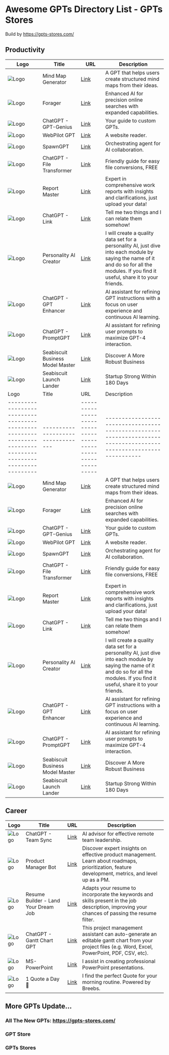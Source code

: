 # Awesome GPTs Directory List - GPTs Stores

Build by https://gpts-stores.com/

## Productivity
| Logo                                                                                                         | Title                             | URL                                                          | Description                                                                                                       |
| ------------------------------------------------------------------------------------------------------------ | --------------------------------- | ------------------------------------------------------------ | ----------------------------------------------------------------------------------------------------------------- |
| ![Logo](https://files.oaiusercontent.com/file-IQxBqpaTqox6nCS1VMILQjRX?se=2123-10-23T11%3A09%3A00Z&sp=r&sv=2021-08-06&sr=b&rscc=max-age%3D31536000%2C%20immutable&rscd=attachment%3B%20filename%3D20231116-100128.jpg&sig=Y1%2BZu5/6x1RF929lXuVHu0RcsPjlJS9JyUoX52aOz%2BM%3D) | Mind Map Generator                | [Link](https://chat.openai.com/g/g-XpOL64iRH-mind-map-generator) | A GPT that helps users create structured mind maps from their ideas.                                             |
| ![Logo](https://files.oaiusercontent.com/file-VzoNkrjhiqUxn2mGsYktu4ep?se=2123-10-19T14%3A12%3A21Z&sp=r&sv=2021-08-06&sr=b&rscc=max-age%3D31536000%2C%20immutable&rscd=attachment%3B%20filename%3D0e01c800-b460-47af-abc9-becdd55d838b.png&sig=qSidDnLKvyDuQ%2B%2B2qHod8drxKMQ9AD9GJpZT5P1D298%3D)      | Forager                           | [Link](https://chat.openai.com/g/g-yMn1RH7Rt-forager)         | Enhanced AI for precision online searches with expanded capabilities.                                           |
| ![Logo](https://files.oaiusercontent.com/file-5OleGm3v3wwfji9rAw0wGcu7?se=2123-10-17T05%3A08%3A19Z&sp=r&sv=2021-08-06&sr=b&rscc=max-age%3D31536000%2C%20immutable&rscd=attachment%3B%20filename%3D9644b1d8-5076-42c7-baca-38a4f2450d56.png&sig=uyIPt/VzOxHIqIFWMoWXo%2Bt%2B4eEhu0xNVZ%2BeiKPqQqA%3D) | ChatGPT - GPT-Genius              | [Link](https://chat.openai.com/g/g-2z2mDEeZ2-gpt-genius)    | Your guide to custom GPTs.                                                                                       |
| ![Logo](https://files.oaiusercontent.com/file-EtMIyywb1kca8KcaZZpVvZXv?se=2123-10-23T19%3A56%3A11Z&sp=r&sv=2021-08-06&sr=b&rscc=max-age%3D31536000%2C%20immutable&rscd=attachment%3B%20filename%3DDALL%25C2%25B7E%25202023-11-15%252021.57.25%2520-%2520An%2520image%2520of%2520a%2520wizard%2520in%2520a%2520dark%2520blue%2520robe%2520with%2520silver%2520star%2520patterns%252C%2520standing%2520on%2520a%2520podium%252C%2520conducting%2520a%2520futuristic%2520orchestra%2520with%2520holographic%2520instrumen.png&sig=tyzB5yqkhQROmqWp%2BuHlXRfXlCClHy%2BMbe/HJd31KpY%3D)  | WebPilot GPT                     | [Link](https://chat.openai.com/g/g-ATOVBEOSz-webpilot-gpt)   | A website reader.                                                                                                 |
| ![Logo](https://images.spr.so/cdn-cgi/imagedelivery/j42No7y-dcokJuNgXeA0ig/9b6f80e0-3f14-4f11-a272-40498c76da6c/chatgpt-share-og.49cbbffe/w=3840,quality=80)          | SpawnGPT                          | [Link](https://chat.openai.com/g/g-XdTwXQ9R6-spawngpt)      | Orchestrating agent for AI collaboration.                                                                         |
| ![Logo](https://files.oaiusercontent.com/file-ZuuGfSnvZG8xQhoeCKo15nXq?se=2123-10-17T22%3A52%3A59Z&sp=r&sv=2021-08-06&sr=b&rscc=max-age%3D31536000%2C%20immutable&rscd=attachment%3B%20filename%3D8228cadf-68a1-489f-9278-7767d5915e6e.png&sig=r0cRC%2BW/WG0eZ28j%2B50PanNn1MiWqeZ05cMK3cqd104%3D)       | ChatGPT - File Transformer        | [Link](https://chat.openai.com/g/g-2DxXCnuoX-file-transformer) | Friendly guide for easy file conversions, FREE                                                                   |
| ![Logo](https://files.oaiusercontent.com/file-UnCav3wqpAqpR3Tc4XxhYWDQ?se=2123-10-22T15%3A40%3A12Z&sp=r&sv=2021-08-06&sr=b&rscc=max-age%3D31536000%2C%20immutable&rscd=attachment%3B%20filename%3D838f8d4d-9b96-42dd-9d72-f1f772e90844.png&sig=Ss7muyliqNHZm4/Wu6bVK/J100UaMZQAyaY/x89Fm1w%3D)  | Report Master                      | [Link](https://chat.openai.com/g/g-Lfbhj73Ee-report-master) | Expert in comprehensive work reports with insights and clarifications, just upload your data!                   |
| ![Logo](https://files.oaiusercontent.com/file-H6pkFBUK0YXxByxQfK7eCain?se=2123-10-20T07%3A50%3A27Z&sp=r&sv=2021-08-06&sr=b&rscc=max-age%3D31536000%2C%20immutable&rscd=attachment%3B%20filename%3Db351c50b-d631-404c-86cd-45656e1dfb25.png&sig=XndGRPBS27cEZfW0VL/PRv9GrCBH4jPMvUIJZLUfuDk%3D)           | ChatGPT - Link                    | [Link](https://chat.openai.com/g/g-3bxChvw71-link)           | Tell me two things and I can relate them somehow!                                                                 |
| ![Logo](https://files.oaiusercontent.com/file-190aAMwKUVL9GWk9o3PdRsVk?se=2123-10-20T00%3A02%3A18Z&sp=r&sv=2021-08-06&sr=b&rscc=max-age%3D31536000%2C%20immutable&rscd=attachment%3B%20filename%3Df3cbe216-bfe9-4935-ac56-5f25bd97880a.png&sig=A4/asqSg9SJAtHwJKkplTxuuFK4H142Fq6DHLTuP51Y%3D)  | Personality AI Creator             | [Link](https://chat.openai.com/g/g-5Py8sPmwG-personality-ai-creator) | I will create a quality data set for a personality AI, just dive into each module by saying the name of it and do so for all the modules. If you find it useful, share it to your friends. |
| ![Logo](https://files.oaiusercontent.com/file-elCzS6VmAH0713NT3LzccGud?se=2123-10-19T00%3A46%3A11Z&sp=r&sv=2021-08-06&sr=b&rscc=max-age%3D31536000%2C%20immutable&rscd=attachment%3B%20filename%3Dca19c20e-5102-405c-acc2-29caa6ebe2c8.png&sig=sjaA1ZOchl1Okzk17vaOYmHVHwxDX3uXT524z6nY6eI%3D) | ChatGPT - GPT Enhancer            | [Link](https://chat.openai.com/g/g-fQ6GAANfi-gpt-enhancer)    | AI assistant for refining GPT instructions with a focus on user experience and continuous AI learning.         |
| ![Logo](https://files.oaiusercontent.com/file-aukF4Rae9T7YVOy5Px46QZhI?se=2123-10-17T10%3A44%3A20Z&sp=r&sv=2021-08-06&sr=b&rscc=max-age%3D31536000%2C%20immutable&rscd=attachment%3B%20filename%3D2c2cc951-b044-4013-90af-6449f3fc49f7.png&sig=fikeuIqnuiLOI0d1Qjt09PKMOV%2BJ//zbQKF%2BEeJ5yDw%3D) | ChatGPT - PromptGPT               | [Link](https://chat.openai.com/g/g-p0jlP3Tcq-promptgpt)      | AI assistant for refining user prompts to maximize GPT-4 interaction.                                             |
| ![Logo](https://files.oaiusercontent.com/file-2ddaEiTNEpXY8mWU4PwXRDmS?se=2123-10-17T18%3A05%3A02Z&sp=r&sv=2021-08-06&sr=b&rscc=max-age%3D31536000%2C%20immutable&rscd=attachment%3B%20filename%3Da8ba3c4e-e0a1-47c2-8a65-f6375620cde0.png&sig=iCJj7N6asByCunuECAksbxxc2sSM7ea3RriXaiE0caI%3D)  | Seabiscuit Business Model Master  | [Link](https://chat.openai.com/g/g-nsTplEvN8-seabiscuit-business-model-master) | Discover A More Robust Business                                                                                  |
| ![Logo](https://files.oaiusercontent.com/file-Xxuh6lc50uAIWd9d6TaEJqmO?se=2123-10-18T09%3A13%3A02Z&sp=r&sv=2021-08-06&sr=b&rscc=max-age%3D31536000%2C%20immutable&rscd=attachment%3B%20filename%3Dbdd1d6c1-d088-43f3-b755-132d69ef683b.png&sig=ZlMrOHx7lTpXXlvWy2W0jDtBVdTbBzAxawUOW9esNr8%3D)  | Seabiscuit Launch Lander           | [Link](https://chat.openai.com/g/g-t2p04OE3K-seabiscuit-launch-lander) | Startup Strong Within 180 Days                                                                                   |
| Logo                                                                                                         | Title                             | URL                                                          | Description                                                                                                       |
| ------------------------------------------------------------------------------------------------------------ | --------------------------------- | ------------------------------------------------------------ | ----------------------------------------------------------------------------------------------------------------- |
| ![Logo](https://files.oaiusercontent.com/file-IQxBqpaTqox6nCS1VMILQjRX?se=2123-10-23T11%3A09%3A00Z&sp=r&sv=2021-08-06&sr=b&rscc=max-age%3D31536000%2C%20immutable&rscd=attachment%3B%20filename%3D20231116-100128.jpg&sig=Y1%2BZu5/6x1RF929lXuVHu0RcsPjlJS9JyUoX52aOz%2BM%3D) | Mind Map Generator                | [Link](https://chat.openai.com/g/g-XpOL64iRH-mind-map-generator) | A GPT that helps users create structured mind maps from their ideas.                                             |
| ![Logo](https://files.oaiusercontent.com/file-VzoNkrjhiqUxn2mGsYktu4ep?se=2123-10-19T14%3A12%3A21Z&sp=r&sv=2021-08-06&sr=b&rscc=max-age%3D31536000%2C%20immutable&rscd=attachment%3B%20filename%3D0e01c800-b460-47af-abc9-becdd55d838b.png&sig=qSidDnLKvyDuQ%2B%2B2qHod8drxKMQ9AD9GJpZT5P1D298%3D)      | Forager                           | [Link](https://chat.openai.com/g/g-yMn1RH7Rt-forager)         | Enhanced AI for precision online searches with expanded capabilities.                                           |
| ![Logo](https://files.oaiusercontent.com/file-5OleGm3v3wwfji9rAw0wGcu7?se=2123-10-17T05%3A08%3A19Z&sp=r&sv=2021-08-06&sr=b&rscc=max-age%3D31536000%2C%20immutable&rscd=attachment%3B%20filename%3D9644b1d8-5076-42c7-baca-38a4f2450d56.png&sig=uyIPt/VzOxHIqIFWMoWXo%2Bt%2B4eEhu0xNVZ%2BeiKPqQqA%3D) | ChatGPT - GPT-Genius              | [Link](https://chat.openai.com/g/g-2z2mDEeZ2-gpt-genius)    | Your guide to custom GPTs.                                                                                       |
| ![Logo](https://files.oaiusercontent.com/file-EtMIyywb1kca8KcaZZpVvZXv?se=2123-10-23T19%3A56%3A11Z&sp=r&sv=2021-08-06&sr=b&rscc=max-age%3D31536000%2C%20immutable&rscd=attachment%3B%20filename%3DDALL%25C2%25B7E%25202023-11-15%252021.57.25%2520-%2520An%2520image%2520of%2520a%2520wizard%2520in%2520a%2520dark%2520blue%2520robe%2520with%2520silver%2520star%2520patterns%252C%2520standing%2520on%2520a%2520podium%252C%2520conducting%2520a%2520futuristic%2520orchestra%2520with%2520holographic%2520instrumen.png&sig=tyzB5yqkhQROmqWp%2BuHlXRfXlCClHy%2BMbe/HJd31KpY%3D)  | WebPilot GPT                     | [Link](https://chat.openai.com/g/g-ATOVBEOSz-webpilot-gpt)   | A website reader.                                                                                                 |
| ![Logo](https://images.spr.so/cdn-cgi/imagedelivery/j42No7y-dcokJuNgXeA0ig/9b6f80e0-3f14-4f11-a272-40498c76da6c/chatgpt-share-og.49cbbffe/w=3840,quality=80)          | SpawnGPT                          | [Link](https://chat.openai.com/g/g-XdTwXQ9R6-spawngpt)      | Orchestrating agent for AI collaboration.                                                                         |
| ![Logo](https://files.oaiusercontent.com/file-ZuuGfSnvZG8xQhoeCKo15nXq?se=2123-10-17T22%3A52%3A59Z&sp=r&sv=2021-08-06&sr=b&rscc=max-age%3D31536000%2C%20immutable&rscd=attachment%3B%20filename%3D8228cadf-68a1-489f-9278-7767d5915e6e.png&sig=r0cRC%2BW/WG0eZ28j%2B50PanNn1MiWqeZ05cMK3cqd104%3D)       | ChatGPT - File Transformer        | [Link](https://chat.openai.com/g/g-2DxXCnuoX-file-transformer) | Friendly guide for easy file conversions, FREE                                                                   |
| ![Logo](https://files.oaiusercontent.com/file-UnCav3wqpAqpR3Tc4XxhYWDQ?se=2123-10-22T15%3A40%3A12Z&sp=r&sv=2021-08-06&sr=b&rscc=max-age%3D31536000%2C%20immutable&rscd=attachment%3B%20filename%3D838f8d4d-9b96-42dd-9d72-f1f772e90844.png&sig=Ss7muyliqNHZm4/Wu6bVK/J100UaMZQAyaY/x89Fm1w%3D)  | Report Master                      | [Link](https://chat.openai.com/g/g-Lfbhj73Ee-report-master) | Expert in comprehensive work reports with insights and clarifications, just upload your data!                   |
| ![Logo](https://files.oaiusercontent.com/file-H6pkFBUK0YXxByxQfK7eCain?se=2123-10-20T07%3A50%3A27Z&sp=r&sv=2021-08-06&sr=b&rscc=max-age%3D31536000%2C%20immutable&rscd=attachment%3B%20filename%3Db351c50b-d631-404c-86cd-45656e1dfb25.png&sig=XndGRPBS27cEZfW0VL/PRv9GrCBH4jPMvUIJZLUfuDk%3D)        | ChatGPT - Link                    | [Link](https://chat.openai.com/g/g-3bxChvw71-link)           | Tell me two things and I can relate them somehow!                                                                 |
| ![Logo](https://files.oaiusercontent.com/file-190aAMwKUVL9GWk9o3PdRsVk?se=2123-10-20T00%3A02%3A18Z&sp=r&sv=2021-08-06&sr=b&rscc=max-age%3D31536000%2C%20immutable&rscd=attachment%3B%20filename%3Df3cbe216-bfe9-4935-ac56-5f25bd97880a.png&sig=A4/asqSg9SJAtHwJKkplTxuuFK4H142Fq6DHLTuP51Y%3D) | Personality AI Creator             | [Link](https://chat.openai.com/g/g-5Py8sPmwG-personality-ai-creator) | I will create a quality data set for a personality AI, just dive into each module by saying the name of it and do so for all the modules. If you find it useful, share it to your friends. |
| ![Logo](https://files.oaiusercontent.com/file-elCzS6VmAH0713NT3LzccGud?se=2123-10-19T00%3A46%3A11Z&sp=r&sv=2021-08-06&sr=b&rscc=max-age%3D31536000%2C%20immutable&rscd=attachment%3B%20filename%3Dca19c20e-5102-405c-acc2-29caa6ebe2c8.png&sig=sjaA1ZOchl1Okzk17vaOYmHVHwxDX3uXT524z6nY6eI%3D)  | ChatGPT - GPT Enhancer            | [Link](https://chat.openai.com/g/g-fQ6GAANfi-gpt-enhancer)    | AI assistant for refining GPT instructions with a focus on user experience and continuous AI learning.         |
| ![Logo](https://files.oaiusercontent.com/file-aukF4Rae9T7YVOy5Px46QZhI?se=2123-10-17T10%3A44%3A20Z&sp=r&sv=2021-08-06&sr=b&rscc=max-age%3D31536000%2C%20immutable&rscd=attachment%3B%20filename%3D2c2cc951-b044-4013-90af-6449f3fc49f7.png&sig=fikeuIqnuiLOI0d1Qjt09PKMOV%2BJ//zbQKF%2BEeJ5yDw%3D) | ChatGPT - PromptGPT               | [Link](https://chat.openai.com/g/g-p0jlP3Tcq-promptgpt)      | AI assistant for refining user prompts to maximize GPT-4 interaction.                                             |
| ![Logo](https://files.oaiusercontent.com/file-2ddaEiTNEpXY8mWU4PwXRDmS?se=2123-10-17T18%3A05%3A02Z&sp=r&sv=2021-08-06&sr=b&rscc=max-age%3D31536000%2C%20immutable&rscd=attachment%3B%20filename%3Da8ba3c4e-e0a1-47c2-8a65-f6375620cde0.png&sig=iCJj7N6asByCunuECAksbxxc2sSM7ea3RriXaiE0caI%3D)  | Seabiscuit Business Model Master  | [Link](https://chat.openai.com/g/g-nsTplEvN8-seabiscuit-business-model-master) | Discover A More Robust Business                                                                                  |
| ![Logo](https://files.oaiusercontent.com/file-Xxuh6lc50uAIWd9d6TaEJqmO?se=2123-10-18T09%3A13%3A02Z&sp=r&sv=2021-08-06&sr=b&rscc=max-age%3D31536000%2C%20immutable&rscd=attachment%3B%20filename%3Dbdd1d6c1-d088-43f3-b755-132d69ef683b.png&sig=ZlMrOHx7lTpXXlvWy2W0jDtBVdTbBzAxawUOW9esNr8%3D)  | Seabiscuit Launch Lander           | [Link](https://chat.openai.com/g/g-t2p04OE3K-seabiscuit-launch-lander) | Startup Strong Within 180 Days                                                                                   |


## Career
| Logo                                                                                                         | Title                             | URL                                                          | Description                                                                                                       |
| ------------------------------------------------------------------------------------------------------------ | --------------------------------- | ------------------------------------------------------------ | ----------------------------------------------------------------------------------------------------------------- |
| ![Logo](https://files.oaiusercontent.com/file-EbpZh1pbWQbco0z771KbaFmz?se=2123-10-17T04%3A03%3A50Z&sp=r&sv=2021-08-06&sr=b&rscc=max-age%3D31536000%2C%20immutable&rscd=attachment%3B%20filename%3D3022a9db-e87d-4444-a871-f566ad30a94e.png&sig=fOd90dq0mJgrMEI0mH9KeD0FRnbHjxMMxLPcDUf1ppk%3D) | ChatGPT - Team Sync               | [Link](https://chat.openai.com/g/g-nMknVUdJE-team-sync)      | AI advisor for effective remote team leadership.                                                                  |
| ![Logo](https://files.oaiusercontent.com/file-U8neEPUS6FUoLnxuecYxVdNB?se=2123-10-17T06%3A00%3A18Z&sp=r&sv=2021-08-06&sr=b&rscc=max-age%3D31536000%2C%20immutable&rscd=attachment%3B%20filename%3Db7d18d11-1bff-43c6-bd68-a34eb19cb83f.webp&sig=Kh00zaaqwRjtY2FL%2BHCAtgXQb0wFj4O7UOJngIZR1AE%3D)      | Product Manager Bot               | [Link](https://chat.openai.com/g/g-sKi4RsTGe-product-manager-bot) | Discover expert insights on effective product management. Learn about roadmaps, prioritization, feature development, metrics, and level up as a PM. |
| ![Logo](https://files.oaiusercontent.com/file-XESKx8ZryYBLUALhqYtnirzj?se=2123-10-19T03%3A29%3A38Z&sp=r&sv=2021-08-06&sr=b&rscc=max-age%3D31536000%2C%20immutable&rscd=attachment%3B%20filename%3DDALL%25C2%25B7E%25202023-11-11%252021.21.08%2520-%2520A%2520single%2520circular-shaped%2520image%2520depicting%2520a%2520happy%2520job%2520seeker%2520after%2520landing%2520their%2520dream%2520job.%2520The%2520scene%2520features%2520an%2520individual%2520with%2520glasses%252C%2520radiating%2520jo.png&sig=fhZ16qXqmSlk3BVO3HK31fju9eDu0pGTHolYvj1fgAM%3D) | Resume Builder - Land Your Dream Job | [Link](https://chat.openai.com/g/g-58aGfqukQ-resume-builder-land-your-dream-job/c/79b111e7-53d1-4976-b578-9cccfb9f9e2d) | Adapts your resume to incorporate the keywords and skills present in the job description, improving your chances of passing the resume filter. |
| ![Logo](https://files.oaiusercontent.com/file-r4wIBXrYffqRepvJmkp6JNRC?se=2123-10-17T06%3A33%3A06Z&sp=r&sv=2021-08-06&sr=b&rscc=max-age%3D31536000%2C%20immutable&rscd=attachment%3B%20filename%3Dgantt%2520chart%2520gpt.png&sig=cS%2B5EHM3lIObUjQD2yz/tfa7RoApIBodXYeB456tv2g%3D)       | ChatGPT - Gantt Chart GPT         | [Link](https://chat.openai.com/g/g-ihJfmYAJn-gantt-chart-gpt) | This project management assistant can auto-generate an editable gantt chart from your project files (e.g. Word, Excel, PowerPoint, PDF, CSV, etc). |
| ![Logo](https://files.oaiusercontent.com/file-JEpdH3q6fXyu9xvkFNKDxlA4?se=2123-10-17T07%3A20%3A50Z&sp=r&sv=2021-08-06&sr=b&rscc=max-age%3D31536000%2C%20immutable&rscd=attachment%3B%20filename%3Ddf9a32d0-3073-4271-9724-8abe4aa5fac6.png&sig=0u/jnCyr2WKxJIjD1llKHv4WQkLnzTeDR8JwvEzmFSI%3D) | MS-PowerPoint                     | [Link](https://chat.openai.com/g/g-vIV2R7wST-ms-powerpoint) | I assist in creating professional PowerPoint presentations.                                                        |
| ![Logo](https://files.oaiusercontent.com/file-u2I1KJTy6j56Wc3wZCfUvcVA?se=2123-10-23T08%3A01%3A36Z&sp=r&sv=2021-08-06&sr=b&rscc=max-age%3D31536000%2C%20immutable&rscd=attachment%3B%20filename%3Dabc49eca-e477-4a47-a603-1280803d75d4.png&sig=gKzLiQpPCQBx2yVK9bLM2aIbklVbGN18Kw4447XyC/8%3D)   | 1 Quote a Day 🌟                   | [Link](https://chat.openai.com/g/g-TCZLIYhNm-1-quote-a-day) | I find the perfect Quote for your morning routine. Powered by Breebs.                                            |


## More GPTs Update...
### All The New GPTs: https://gpts-stores.com/
### GPT Store
### GPTs Stores
